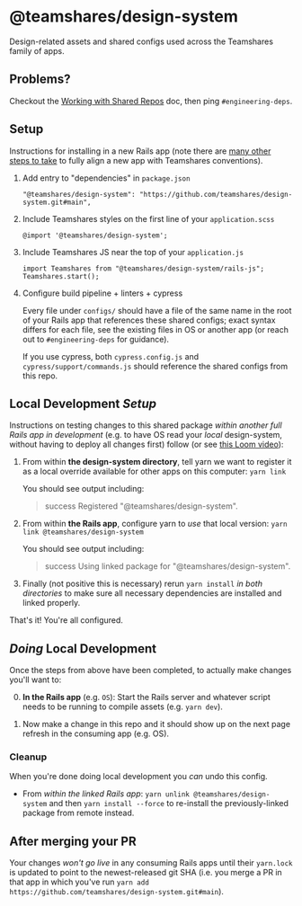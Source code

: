 # @teamshares/design-system

Design-related assets and shared configs used across the Teamshares family of apps.

## Problems?

Checkout the [Working with Shared Repos](https://www.notion.so/teamshares/Working-with-Shared-Repos-abca981d44e94e3587da090e50905cf0) doc, then ping `#engineering-deps`.

## Setup

Instructions for installing in a new Rails app (note there are [many other steps to take](https://www.notion.so/teamshares/Spinning-Up-a-New-Application-Repository-b5fe388a56e44ba4aa547158b508014d#729587b1055d471db2fb4c86ab006201) to fully align a new app with Teamshares conventions).

1. Add entry to "dependencies" in `package.json`
    ```
    "@teamshares/design-system": "https://github.com/teamshares/design-system.git#main",
    ```

2. Include Teamshares styles on the first line of your `application.scss`
    ```
    @import '@teamshares/design-system';
    ```

3. Include Teamshares JS near the top of your `application.js`
    ```
    import Teamshares from "@teamshares/design-system/rails-js";
    Teamshares.start();
    ```

4. Configure build pipeline + linters + cypress

    Every file under `configs/` should have a file of the same name in the root of your Rails app that references these shared configs; exact syntax differs for each file, see the existing files in OS or another app (or reach out to `#engineering-deps` for guidance).

    If you use cypress, both `cypress.config.js` and `cypress/support/commands.js` should reference the shared configs from this repo.

## Local Development _Setup_

Instructions on testing changes to this shared package _within another full Rails app in development_ (e.g. to have OS read your _local_ design-system, without having to deploy all changes first) follow (or see [this Loom video](https://www.loom.com/share/856ecb06ed1945eab4d19cf7a6ec12b8)):

1. From within **the design-system directory**, tell yarn we want to register it as a local override available for other apps on this computer: `yarn link`

    You should see output including:
    > success Registered "@teamshares/design-system".

2. From within **the Rails app**, configure yarn to _use_ that local version: `yarn link @teamshares/design-system`

    You should see output including:
    > success Using linked package for "@teamshares/design-system".

3. Finally (not positive this is necessary) rerun `yarn install` _in both directories_ to make sure all necessary dependencies are installed and linked properly.

That's it! You're all configured.

## _Doing_ Local Development

Once the steps from above have been completed, to actually make changes you'll want to:

0. **In the Rails app** (e.g. `OS`): Start the Rails server and whatever script needs to be running to compile assets (e.g. `yarn dev`).

1. Now make a change in this repo and it should show up on the next page refresh in the consuming app (e.g. OS).

### Cleanup

When you're done doing local development you _can_ undo this config.

* From _within the linked Rails app_: `yarn unlink @teamshares/design-system` and then `yarn install --force` to re-install the previously-linked package from remote instead.

## After merging your PR
Your changes _won't go live_ in any consuming Rails apps until their `yarn.lock` is updated to point to the newest-released git SHA (i.e. you merge a PR in that app in which you've run `yarn add https://github.com/teamshares/design-system.git#main`).
